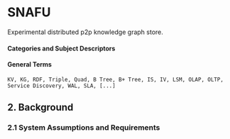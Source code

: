 # SNAFU  
Experimental distributed p2p knowledge graph store.  
  
#### Categories and Subject Descriptors
    
#### General Terms
    KV, KG, RDF, Triple, Quad, B Tree, B+ Tree, IS, IV, LSM, OLAP, OLTP, Service Discovery, WAL, SLA, [...]  
    
## 2. Background  
### 2.1 System Assumptions and Requirements  



